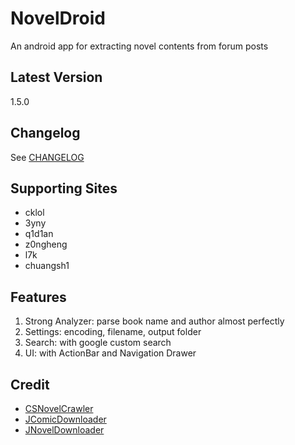 NovelDroid
==========
An android app for extracting novel contents from forum posts

## Latest Version
1.5.0

## Changelog
See [CHANGELOG](CHANGELOG.md)

## Supporting Sites
* cklol
* 3yny
* q1d1an
* z0ngheng
* l7k
* chuangsh1

## Features
1. Strong Analyzer: parse book name and author almost perfectly
2. Settings: encoding, filename, output folder
3. Search: with google custom search
4. UI: with ActionBar and Navigation Drawer

## Credit
* [CSNovelCrawler](https://github.com/rngmontoli/CSNovelCrawler/)
* [JComicDownloader](https://sites.google.com/site/jcomicdownloader/)
* [JNovelDownloader](https://github.com/pupuliao/JNovelDownloader/)
